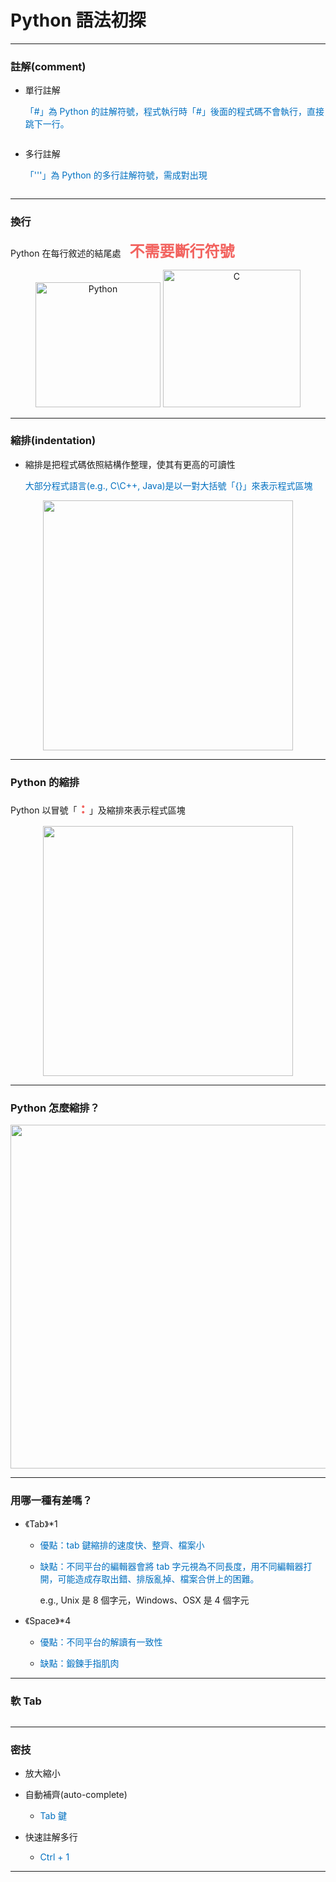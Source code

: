 # Python 語法初探 #

---

### 註解(comment) ###

* 單行註解

    <font color=0070c0>「#」為 Python 的註解符號，程式執行時「#」後面的程式碼不會執行，直接跳下一行。</font>

<center>
<img src="https://i.imgur.com/O8ieGsW.png" title="" alt=""/>
</center>


* 多行註解

    <font color=0070c0>「'''」為 Python 的多行註解符號，需成對出現</font>

<center>
<img src="https://i.imgur.com/OoT7Yy5.png" title="" alt=""/>
</center>

---

### 換行 ###

Python 在每行敘述的結尾處　<font size=5 color=f2635f><b>不需要斷行符號</b></font>

<center>
<img src="https://i.imgur.com/kKegDZx.png" title="Python" alt="Python" width="200"/>

<img src="https://i.imgur.com/s2KOPLj.png" title="C" alt="C" width="220"/>

</center>

---

### 縮排(indentation) ###

* 縮排是把程式碼依照結構作整理，使其有更高的可讀性
    
    <font color=0070c0>大部分程式語言(e.g., C\C++, Java)是以一對大括號「{}」來表示程式區塊
    </font>

<center>
<img src="https://i.imgur.com/y87OlDy.png" title="" alt="" width="400"/>
</center>


---


### Python 的縮排 ###

Python 以冒號「<font size=5 color=f2635f><b> : </b></font>」及縮排來表示程式區塊
    

<center>
<img src="https://i.imgur.com/y6wGMVg.png" title="" alt="" width="400"/>
</center>


---

### Python 怎麼縮排？ ###


<center>
<img src="https://i.imgur.com/M1Cgz5p.png" title="" alt="" width="550"/>
</center>


---

### 用哪一種有差嗎？ ###

* 《Tab》*1

    - <font color=0070c0>優點：tab 鍵縮排的速度快、整齊、檔案小</font>

    -  <font color=0070c0>缺點：不同平台的編輯器會將 tab 字元視為不同長度，用不同編輯器打開，可能造成存取出錯、排版亂掉、檔案合併上的困難。</font>
    
        e.g., Unix 是 8 個字元，Windows、OSX 是 4 個字元


* 《Space》*4
    
    - <font color=0070c0>優點：不同平台的解讀有一致性</font>

    - <font color=0070c0>缺點：鍛鍊手指肌肉</font>
    


---

### 軟 Tab ###


<center>
<img src="https://i.imgur.com/1lFXkyD.png" title="" alt="" width=""/>
</center>


---

### 密技 ###

* 放大縮小

* 自動補齊(auto-complete)



    - <font color=0070c0>Tab 鍵</font>

* 快速註解多行

    
    - <font color=0070c0>Ctrl + 1</font>
    

---



